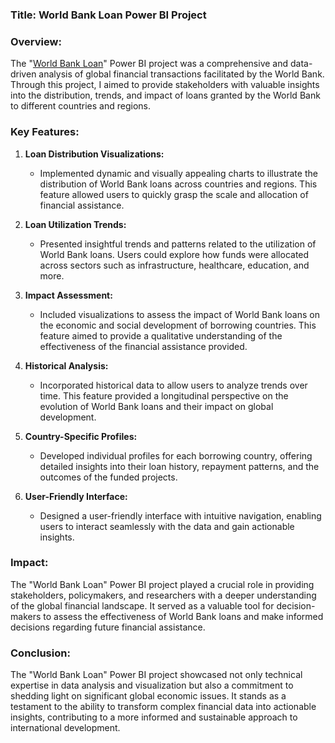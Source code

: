 ### Title: World Bank Loan Power BI Project

### Overview:
The "[World Bank Loan](https://github.com/bankoleifeolukayode/Project-7/blob/main/World%20bank%20Loan.pbix)" Power BI project was a comprehensive and data-driven analysis of global financial transactions facilitated by the World Bank. Through this project, I aimed to provide stakeholders with valuable insights into the distribution, trends, and impact of loans granted by the World Bank to different countries and regions.

### Key Features:

1. **Loan Distribution Visualizations:**
   - Implemented dynamic and visually appealing charts to illustrate the distribution of World Bank loans across countries and regions. This feature allowed users to quickly grasp the scale and allocation of financial assistance.

2. **Loan Utilization Trends:**
   - Presented insightful trends and patterns related to the utilization of World Bank loans. Users could explore how funds were allocated across sectors such as infrastructure, healthcare, education, and more.

3. **Impact Assessment:**
   - Included visualizations to assess the impact of World Bank loans on the economic and social development of borrowing countries. This feature aimed to provide a qualitative understanding of the effectiveness of the financial assistance provided.

4. **Historical Analysis:**
   - Incorporated historical data to allow users to analyze trends over time. This feature provided a longitudinal perspective on the evolution of World Bank loans and their impact on global development.

5. **Country-Specific Profiles:**
   - Developed individual profiles for each borrowing country, offering detailed insights into their loan history, repayment patterns, and the outcomes of the funded projects.

6. **User-Friendly Interface:**
   - Designed a user-friendly interface with intuitive navigation, enabling users to interact seamlessly with the data and gain actionable insights.

### Impact:
The "World Bank Loan" Power BI project played a crucial role in providing stakeholders, policymakers, and researchers with a deeper understanding of the global financial landscape. It served as a valuable tool for decision-makers to assess the effectiveness of World Bank loans and make informed decisions regarding future financial assistance.

### Conclusion:
The "World Bank Loan" Power BI project showcased not only technical expertise in data analysis and visualization but also a commitment to shedding light on significant global economic issues. It stands as a testament to the ability to transform complex financial data into actionable insights, contributing to a more informed and sustainable approach to international development.
